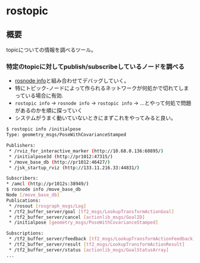 rostopic
===

概要
---
topicについての情報を調べるツール。

### 特定のtopicに対してpublish/subscribeしているノードを調べる
* [rosnode info](rosnode.md#特定のノードが何をpub/subしているか調べる)と組み合わせてデバッグしていく。
* 特にトピック-ノードによって作られるネットワークが何処かで切れてしまっている場合に有効.
 * `rostopic info` -> `rosnode info` -> `rostopic info` -> ...とやって何処で問題があるのかを順に探っていく
* システムがうまく動いていないときにまずこれをやってみると良い。
```sh
$ rostopic info /initialpose
Type: geometry_msgs/PoseWithCovarianceStamped

Publishers:
 * /rviz_for_interactive_marker (http://10.68.0.136:60895/)
 * /initialpose3d (http://pr1012:47315/)
 * /move_base_db (http://pr1012:46427/)
 * /jsk_startup_rviz (http://133.11.216.33:44831/)

Subscribers:
* /amcl (http://pr1012s:38949/)
$ rosnode info /move_base_db
Node [/move_base_db]
Publications:
 * /rosout [rosgraph_msgs/Log]
 * /tf2_buffer_server/goal [tf2_msgs/LookupTransformActionGoal]
 * /tf2_buffer_server/cancel [actionlib_msgs/GoalID]
 * /initialpose [geometry_msgs/PoseWithCovarianceStamped]

Subscriptions:
 * /tf2_buffer_server/feedback [tf2_msgs/LookupTransformActionFeedback]
 * /tf2_buffer_server/result [tf2_msgs/LookupTransformActionResult]
 * /tf2_buffer_server/status [actionlib_msgs/GoalStatusArray]
...
 ```
